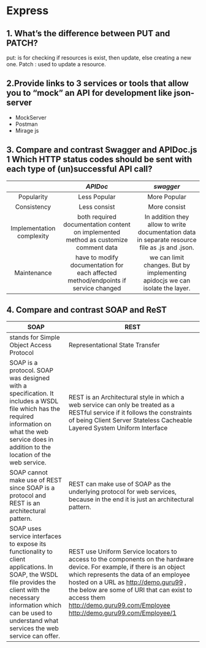 # Express

## 1. What’s the difference between PUT and PATCH?
 put: is for checking if resources is exist, then update, else creating a new one.
 Patch : used to update a resource.

## 2.Provide links to 3 services or tools that allow you to “mock” an API for development like json-server
* MockServer 
* Postman
* Mirage js

## 3. Compare and contrast Swagger and APIDoc.js 1 Which HTTP status codes should be sent with each type of (un)successful API call?

|                 |                                        *APIDoc*                                      |                                          *swagger*                                          |
| :-----------------------: | :---------------------------------------------------------------------------------------: | :--------------------------------------------------------------------------------------------: |
|        Popularity         |                                       Less Popular                                        |                                          More Popular                                          |
|        Consistency        |                                       Less consist                                        |                                          More consist                                          |
| Implementation complexity |    both required documentation content on implemented method as customize comment data    | In addition they allow to write documentation data in separate resource file as .js and .json. |
|        Maintenance        |    have to modify documentation for each affected method/endpoints if service changed     |          we can limit changes. But by implementing apidocjs we can isolate the layer.          |

## 4. Compare and contrast SOAP and ReST
| SOAP                                                                                                                                                                                                                                | REST                                                                                                                                                                                                                                                                                                                                |
| ----------------------------------------------------------------------------------------------------------------------------------------------------------------------------------------------------------------------------------- | ----------------------------------------------------------------------------------------------------------------------------------------------------------------------------------------------------------------------------------------------------------------------------------------------------------------------------------- |
| stands for Simple Object Access Protocol                                                                                                                                                                                            | Representational State Transfer                                                                                                                                                                                                                                                                                                     |
| SOAP is a protocol. SOAP was designed with a specification. It includes a WSDL file which has the required information on what the web service does in addition to the location of the web service.                                 | REST is an Architectural style in which a web service can only be treated as a RESTful service if it follows the constraints of being Client Server Stateless Cacheable Layered System Uniform Interface                                                                                                                            |
| SOAP cannot make use of REST since SOAP is a protocol and REST is an architectural pattern.                                                                                                                                         | REST can make use of SOAP as the underlying protocol for web services, because in the end it is just an architectural pattern.                                                                                                                                                                                                      |
| SOAP uses service interfaces to expose its functionality to client applications. In SOAP, the WSDL file provides the client with the necessary information which can be used to understand what services the web service can offer. | REST use Uniform Service locators to access to the components on the hardware device. For example, if there is an object which represents the data of an employee hosted on a URL as http://demo.guru99 , the below are some of URI that can exist to access them http://demo.guru99.com/Employee http://demo.guru99.com/Employee/1 |
